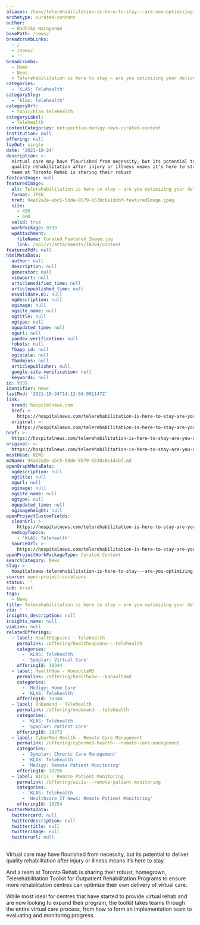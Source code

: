 ```yaml
---
aliases: /news/telerehabilitation-is-here-to-stay---are-you-optimizing-your-delivery
archetype: curated-content
author:
  - Radhika Narayanan
basePath: /news/
breadcrumbLinks:
  - /
  - /news/
  - ''
breadcrumbs:
  - Home
  - News
  - Telerehabilitation is here to stay – are you optimizing your delivery?
categories:
  - 'KLAS: Telehealth'
categorySlug:
  - 'klas: telehealth'
categoryUrl:
  - topic/klas-telehealth
categoryLabel:
  - Telehealth
contentCategories: netspective-medigy-news-curated-content
institution: null
offering: null
layOut: single
date: '2021-10-24'
description: >-
  Virtual care may have flourished from necessity, but its potential to deliver
  quality rehabilitation after injury or illness means it’s here to stay.And a
  team at Toronto Rehab is sharing their robust
favIconImage: null
featuredImage:
  alt: Telerehabilitation is here to stay – are you optimizing your delivery?
  format: JPEG
  href: 94ab2a2e-abc5-58de-8579-0530c6e1dcbf-featuredImage.jpeg
  size:
    - 450
    - 600
  valid: true
  workPackage: 9339
  wpAttachment:
    fileName: Curated_Featured_Image.jpg
    link: /api/v3/attachments/18294/content
featuredPdf: null
htmlMetaData:
  author: null
  description: null
  generator: null
  viewport: null
  articlemodified_time: null
  articlepublished_time: null
  msvalidate.01: null
  ogdescription: null
  ogimage: null
  ogsite_name: null
  ogtitle: null
  ogtype: null
  ogupdated_time: null
  ogurl: null
  yandex-verification: null
  robots: null
  fbapp_id: null
  oglocale: null
  fbadmins: null
  articlepublisher: null
  google-site-verification: null
  keywords: null
id: 9339
identifier: News
lastMod: '2021-10-24T14:12:04.091147Z'
link:
  brand: hospitalnews.com
  href: >-
    https://hospitalnews.com/telerehabilitation-is-here-to-stay-are-you-optimizing-your-delivery/
  original: >-
    https://hospitalnews.com/telerehabilitation-is-here-to-stay-are-you-optimizing-your-delivery/
href: >-
  https://hospitalnews.com/telerehabilitation-is-here-to-stay-are-you-optimizing-your-delivery/
original: >-
  https://hospitalnews.com/telerehabilitation-is-here-to-stay-are-you-optimizing-your-delivery/
mastHead: NEWS
mdName: 94ab2a2e-abc5-58de-8579-0530c6e1dcbf.md
openGraphMetaData:
  ogdescription: null
  ogtitle: null
  ogurl: null
  ogimage: null
  ogsite_name: null
  ogtype: null
  ogupdated_time: null
  ogimageheight: null
openProjectCustomFields:
  cleanUrl: >-
    https://hospitalnews.com/telerehabilitation-is-here-to-stay-are-you-optimizing-your-delivery/
  medigyTopics:
    - 'KLAS: Telehealth'
  sourceUrl: >-
    https://hospitalnews.com/telerehabilitation-is-here-to-stay-are-you-optimizing-your-delivery/
openProjectWorkPackageType: Curated Content
searchCategory: News
slug: >-
  hospitalnews-telerehabilitation-is-here-to-stay---are-you-optimizing-your-delivery
source: open-project-curations
status: ''
sub: brief
tags:
  - News
title: Telerehabilitation is here to stay – are you optimizing your delivery?
via: ' '
insights_description: null
insights_name: null
viaLink: null
relatedOfferings:
  - label: HealthSapiens - Telehealth
    permalink: /offering/healthsapiens---telehealth
    categories:
      - 'KLAS: Telehealth'
      - 'Symplur: Virtual Care'
    offeringId: 18344
  - label: HealthNow - KonsultaMD
    permalink: /offering/healthnow---konsultamd
    categories:
      - 'Medigy: Home Care'
      - 'KLAS: Telehealth'
    offeringId: 18340
  - label: OnDemand - Telehealth
    permalink: /offering/ondemand---telehealth
    categories:
      - 'KLAS: Telehealth'
      - 'Symplur: Patient Care'
    offeringId: 18272
  - label: CyberMed Health - Remote Care Management
    permalink: /offering/cybermed-health---remote-care-management
    categories:
      - 'Symplur: Chronic Care Management'
      - 'KLAS: Telehealth'
      - 'Medigy: Remote Patient Monitoring'
    offeringId: 18256
  - label: WiCis - Remote Patient Monitoring
    permalink: /offering/wicis---remote-patient-monitoring
    categories:
      - 'KLAS: Telehealth'
      - 'Healthcare IT News: Remote Patient Monitoring'
    offeringId: 18254
twitterMetaData:
  twittercard: null
  twitterdescription: null
  twittertitle: null
  twitterimage: null
  twitterurl: null
---
```

<p>Virtual care may have flourished from necessity, but its potential to deliver quality rehabilitation after injury or illness means it’s here to stay.</p><p>And a team at Toronto Rehab is sharing their robust, homegrown, Telerehabilitation Toolkit for Outpatient Rehabilitation Programs to ensure more rehabilitation centres can optimize their own delivery of virtual care.</p><p>While most ideal for centres that have started to provide virtual rehab and are now looking to expand their program, the toolkit takes teams through the entire virtual care process, from how to form an implementation team to evaluating and monitoring progress.</p>